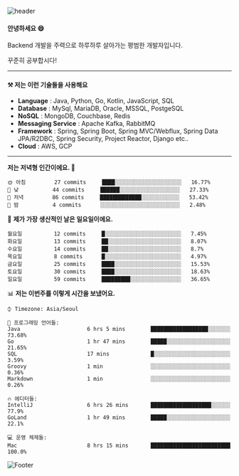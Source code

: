 ![header](https://capsule-render.vercel.app/api?type=waving&color=gradient&height=250&section=header&text=Wondeok%20Kang&fontSize=60&animation=fadeIn&fontAlignY=38&desc=a.k.a.%20Wade%2C%20Deogicorgi%20&descAlignY=61&descAlign=66&descSize=25&customColorList=4)



#### 안녕하세요 😄
Backend 개발을 주력으로 하루하루 살아가는 평범한 개발자입니다.

꾸준히 공부합시다!

<!-- blog : 

[![Velog's GitHub stats](https://velog-readme-stats.vercel.app/api/badge?name=deogicorgi)](https://velog.io/@deogicorgi)  -->

---


#### ⚒️ 저는 이런 기술들을 사용해요

- **Language** : Java, Python, Go, Kotlin, JavaScript, SQL
- **Database** : MySql, MariaDB, Oracle, MSSQL, PostgeSQL
- **NoSQL** : MongoDB, Couchbase, Redis
- **Messaging Service** : Apache Kafka, RabbitMQ
- **Framework** : Spring, Spring Boot, Spring MVC/Webflux, Spring Data JPA/R2DBC, Spring Security, Project Reactor, Django etc..
- **Cloud** : AWS, GCP
---


<!--
[![Solved.ac Profile](http://mazassumnida.wtf/api/v2/generate_badge?boj=deogicorgi)](https://solved.ac/deogicorgi/)
![alt text](https://github.com/[username]/[reponame]/blob/[branch]/image.jpg?raw=true)
--> 

<!--START_SECTION:waka-->
**저는 저녁형 인간이에요. 🦉** 

```text
🌞 아침         27 commits     ████░░░░░░░░░░░░░░░░░░░░░   16.77% 
🌆 낮　         44 commits     ██████░░░░░░░░░░░░░░░░░░░   27.33% 
🌃 저녁         86 commits     █████████████░░░░░░░░░░░░   53.42% 
🌙 밤　         4 commits      ░░░░░░░░░░░░░░░░░░░░░░░░░   2.48%

```
📅 **제가 가장 생산적인 날은 일요일이에요.** 

```text
월요일          12 commits     █░░░░░░░░░░░░░░░░░░░░░░░░   7.45% 
화요일          13 commits     ██░░░░░░░░░░░░░░░░░░░░░░░   8.07% 
수요일          14 commits     ██░░░░░░░░░░░░░░░░░░░░░░░   8.7% 
목요일          8 commits      █░░░░░░░░░░░░░░░░░░░░░░░░   4.97% 
금요일          25 commits     ████░░░░░░░░░░░░░░░░░░░░░   15.53% 
토요일          30 commits     ████░░░░░░░░░░░░░░░░░░░░░   18.63% 
일요일          59 commits     █████████░░░░░░░░░░░░░░░░   36.65%

```


📊 **저는 이번주를 이렇게 시간을 보냈어요.** 

```text
⌚︎ Timezone: Asia/Seoul

💬 프로그래밍 언어들: 
Java                     6 hrs 5 mins        ██████████████████░░░░░░░   73.68% 
Go                       1 hr 47 mins        █████░░░░░░░░░░░░░░░░░░░░   21.65% 
SQL                      17 mins             █░░░░░░░░░░░░░░░░░░░░░░░░   3.59% 
Groovy                   1 min               ░░░░░░░░░░░░░░░░░░░░░░░░░   0.36% 
Markdown                 1 min               ░░░░░░░░░░░░░░░░░░░░░░░░░   0.26%

🔥 에디터들: 
IntelliJ                 6 hrs 26 mins       ███████████████████░░░░░░   77.9% 
GoLand                   1 hr 49 mins        █████░░░░░░░░░░░░░░░░░░░░   22.1%

💻 운영 체제들: 
Mac                      8 hrs 15 mins       █████████████████████████   100.0%

```


<!--END_SECTION:waka-->

![Footer](https://capsule-render.vercel.app/api?type=waving&color=auto&height=200&section=footer&&customColorList=4)
<!--

**deogicorgi/deogicorgi** is a ✨ _special_ ✨ repository because its `README.md` (this file) appears on your GitHub profile.

Here are some ideas to get you started:

- 🔭 I’m currently working on ...
- 🌱 I’m currently learning ...
- 👯 I’m looking to collaborate on ...
- 🤔 I’m looking for help with ...
- 💬 Ask me about ...
- 📫 How to reach me: ...
- 😄 Pronouns: ...
- ⚡ Fun fact: ...
-->
